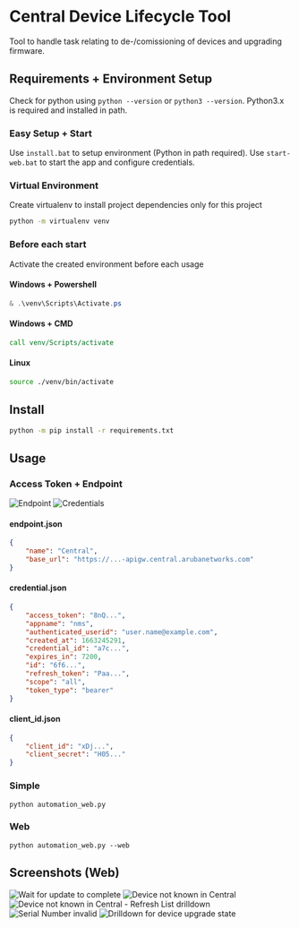 # Central Device Lifecycle Tool

Tool to handle task relating to de-/comissioning of devices and upgrading firmware.

## Requirements + Environment Setup

Check for python using `python --version` or `python3 --version`. Python3.x is required and installed in path.

### Easy Setup + Start

Use `install.bat` to setup environment (Python in path required). Use `start-web.bat` to start the app and configure credentials.

### Virtual Environment

Create virtualenv to install project dependencies only for this project

``` sh
python -m virtualenv venv
```

### Before each start

Activate the created environment before each usage

#### Windows + Powershell

``` powershell
& .\venv\Scripts\Activate.ps
```

#### Windows + CMD

``` cmd
call venv/Scripts/activate
```

#### Linux

``` sh
source ./venv/bin/activate
```

## Install

``` sh
python -m pip install -r requirements.txt
```

## Usage

### Access Token + Endpoint

![Endpoint](./screenshots/Central/Credentials.png)
![Credentials](./screenshots/Central/Credentials.png)

#### endpoint.json

``` json
{
    "name": "Central",
    "base_url": "https://...-apigw.central.arubanetworks.com"
}
```

#### credential.json

``` json
{
    "access_token": "8nQ...",
    "appname": "nms",
    "authenticated_userid": "user.name@example.com",
    "created_at": 1663245291,
    "credential_id": "a7c...",
    "expires_in": 7200,
    "id": "6f6...",
    "refresh_token": "Paa...",
    "scope": "all",
    "token_type": "bearer"
}

```

#### client_id.json

``` json
{
    "client_id": "xDj...",
    "client_secret": "H05..."
}
```

### Simple

`python automation_web.py`

### Web

`python automation_web.py --web`

## Screenshots (Web)

![Wait for update to complete](./screenshots/Firmware/Wait.png)
![Device not known in Central](./screenshots/Firmware/NotInCentral.png)
![Device not known in Central - Refresh List drilldown](./screenshots/Firmware/NotInCentralDrillDown.png)
![Serial Number invalid](./screenshots/Firmware/Serial.png)
![Drilldown for device upgrade state](./screenshots/Firmware/DrillDown.png)
